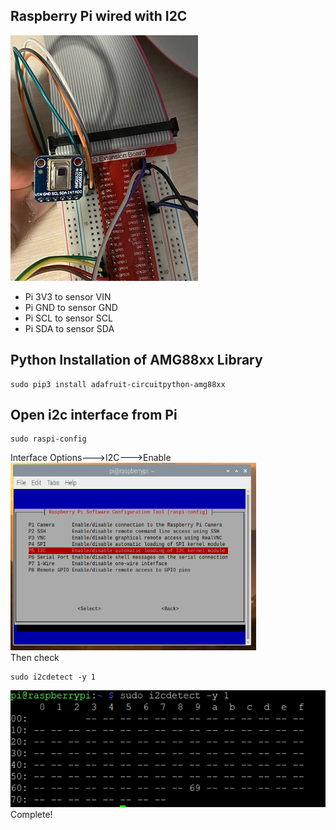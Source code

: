 
## Raspberry Pi wired with I2C
<img src="https://github.com/zeyuan-song0204/Remote-infrared-thermometer-/blob/main/image_forder/AMG8833.jpg" width="300" height="393"/><br>
- Pi 3V3 to sensor VIN
- Pi GND to sensor GND
- Pi SCL to sensor SCL
- Pi SDA to sensor SDA

## Python Installation of AMG88xx Library
```
sudo pip3 install adafruit-circuitpython-amg88xx
```
## Open i2c interface from Pi
```
sudo raspi-config
```
Interface Options--->I2C--->Enable <br>
<img src="https://github.com/zeyuan-song0204/Remote-infrared-thermometer-/blob/main/image_forder/i2C_interface.PNG" width="393" height="300"/> <br>
Then check<br>
```
sudo i2cdetect -y 1
```
<img src="https://github.com/zeyuan-song0204/Remote-infrared-thermometer-/blob/main/image_forder/i2C_detect.PNG" /><br>
Complete!
